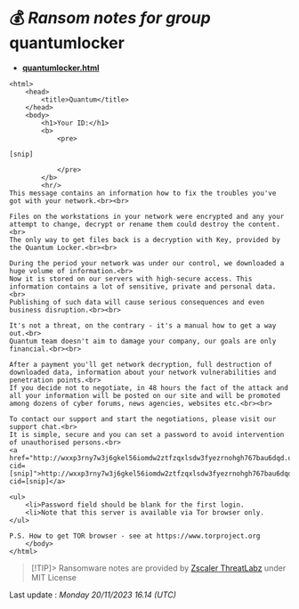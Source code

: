# 💰 _Ransom notes for group_ quantumlocker
* **[quantumlocker.html](https://ransomware.live/ransomware_notes/quantumlocker/quantumlocker.html)**

```
<html>
	<head>
		<title>Quantum</title>
	</head>
	<body>
		<h1>Your ID:</h1>
		<b>
			<pre>
      	  
[snip]	 
 
			</pre>
		</b>
		<hr/>
This message contains an information how to fix the troubles you've got with your network.<br><br>

Files on the workstations in your network were encrypted and any your attempt to change, decrypt or rename them could destroy the content.<br>
The only way to get files back is a decryption with Key, provided by the Quantum Locker.<br><br>

During the period your network was under our control, we downloaded a huge volume of information.<br>
Now it is stored on our servers with high-secure access. This information contains a lot of sensitive, private and personal data.<br>
Publishing of such data will cause serious consequences and even business disruption.<br><br>

It's not a threat, on the contrary - it's a manual how to get a way out.<br>
Quantum team doesn't aim to damage your company, our goals are only financial.<br><br>

After a payment you'll get network decryption, full destruction of downloaded data, information about your network vulnerabilities and penetration points.<br>
If you decide not to negotiate, in 48 hours the fact of the attack and all your information will be posted on our site and will be promoted among dozens of cyber forums, news agencies, websites etc.<br><br>

To contact our support and start the negotiations, please visit our support chat.<br>
It is simple, secure and you can set a password to avoid intervention of unauthorised persons.<br>
<a href="http://wxxp3rny7w3j6gkel56iomdw2ztfzqxlsdw3fyezrnohgh767bau6dqd.onion/?cid=[snip]">http://wxxp3rny7w3j6gkel56iomdw2ztfzqxlsdw3fyezrnohgh767bau6dqd.onion/?cid=[snip]</a>

<ul>
	<li>Password field should be blank for the first login.
	<li>Note that this server is available via Tor browser only.
</ul>

P.S. How to get TOR browser - see at https://www.torproject.org
	</body>
</html>

```


> [!TIP]> Ransomware notes are provided by [Zscaler ThreatLabz](https://github.com/threatlabz/ransomware_notes) under MIT License
> 




Last update : _Monday 20/11/2023 16.14 (UTC)_

